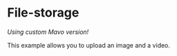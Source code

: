# File-storage

*Using custom Mavo version!*

This example allows you to upload an image and a video.

